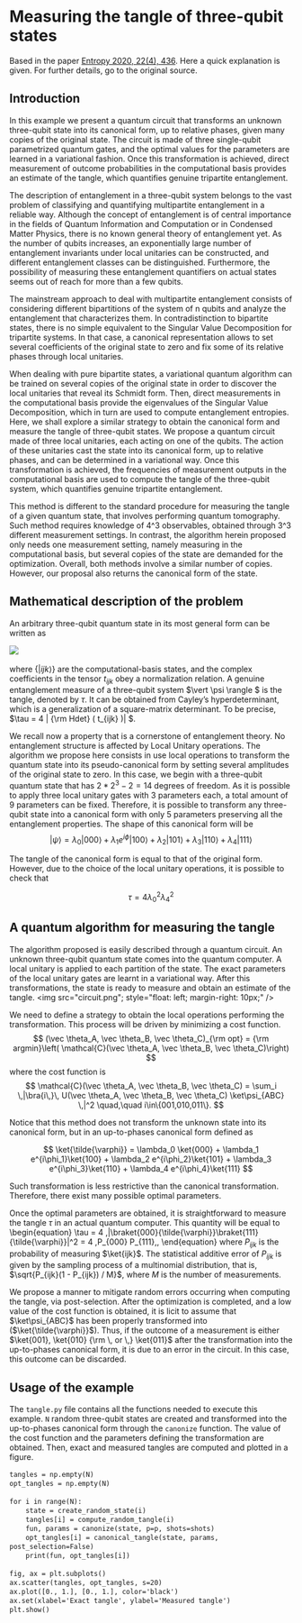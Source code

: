 # Measuring the tangle of three-qubit states
Based in the paper [Entropy 2020, 22(4), 436](http://dx.doi.org/10.3390/e22040436). Here a quick explanation is given.
For further details, go to the original source.

## Introduction

In this example we present a quantum circuit that transforms an unknown three-qubit state into its
canonical form, up to relative phases, given many copies of the original state. The circuit is made
of three single-qubit parametrized quantum gates, and the optimal values for the parameters are
learned in a variational fashion. Once this transformation is achieved, direct measurement of outcome
probabilities in the computational basis provides an estimate of the tangle, which quantifies genuine
tripartite entanglement. 

The description of entanglement in a three-qubit system belongs to the vast problem
of classifying and quantifying multipartite entanglement in a reliable way. Although the concept of
entanglement is of central importance in the fields of Quantum Information and Computation or
in Condensed Matter Physics, there is no known general theory of entanglement yet. As the
number of qubits increases, an exponentially large number of entanglement invariants under
local unitaries can be constructed, and different entanglement classes can be distinguished.
Furthermore, the possibility of measuring these entanglement quantifiers on actual states seems out
of reach for more than a few qubits.

The mainstream approach to deal with multipartite entanglement consists of considering
different bipartitions of the system of n qubits and analyze the entanglement that characterizes
them. In contradistinction to bipartite states, there is no simple equivalent to the Singular Value
Decomposition for tripartite systems. In that case, a canonical representation allows to set
several coefficients of the original state to zero and fix some of its relative phases through local unitaries.

When dealing with pure bipartite states, a variational quantum algorithm can be trained
on several copies of the original state in order to discover the local unitaries that reveal its Schmidt
form. Then, direct measurements in the computational basis provide the eigenvalues of the Singular
Value Decomposition, which in turn are used to compute entanglement entropies. Here, we shall
explore a similar strategy to obtain the canonical form and measure the tangle of three-qubit states.
We propose a quantum circuit made of three local unitaries, each acting on one of the qubits. The action
of these unitaries cast the state into its canonical form, up to relative phases, and can be determined in
a variational way. Once this transformation is achieved, the frequencies of measurement outputs in
the computational basis are used to compute the tangle of the three-qubit system, which quantifies
genuine tripartite entanglement.

This method is different to the standard procedure for measuring the tangle of a given quantum state, that involves 
performing quantum tomography. Such method requires knowledge of 4^3 observables, obtained through
3^3 different measurement settings. In contrast, the algorithm herein proposed only needs one
measurement setting, namely measuring in the computational basis, but several copies of the state
are demanded for the optimization. Overall, both methods involve a similar number of copies.
However, our proposal also returns the canonical form of the state.

## Mathematical description of the problem

An arbitrary three-qubit quantum state in its most general form can be written as 

<img src="https://render.githubusercontent.com/render/math?math=
\vert \psi \rangle = \sum_{i,j,k = 0}^{1} t_{ijk}\vert ijk \rangle,">

where $\{| ijk \rangle \}$ are the computational-basis states, and the complex coefficients in the tensor $t_{ijk}$ obey
a normalization relation. A genuine entanglement measure of a three-qubit system $\vert \psi \rangle $ is the
tangle, denoted by $\tau$. It can be obtained from Cayley’s hyperdeterminant, which is a generalization
of a square-matrix determinant. To be precise, $\tau  = 4 | {\rm Hdet} ( t_{ijk} )| $. 

We recall now a property that is a cornerstone of entanglement theory. No entanglement structure is affected 
by Local Unitary operations. The algorithm we propose here consists in use local operations to transform the 
quantum state into its pseudo-canonical form by setting several amplitudes of the original state to zero. In this case, 
we begin with a three-qubit quantum state that has $2 * 2^3 - 2 = 14$ degrees of freedom. As it is possible to apply
three local unitary gates with 3 parameters each, a total amount of $9$ parameters can be fixed. Therefore, it is 
possible to transform any three-qubit state into a canonical form with only $5$ parameters preserving all
the entanglement properties. The shape of this canonical form will be 
$$
\vert \psi \rangle = \lambda_0 \vert 000 \rangle + \lambda_1 e^{i\phi} \vert 100 \rangle + \lambda_2 \vert 101 \rangle + \lambda_3 \vert 110 \rangle + \lambda_4 \vert 111 \rangle
$$

The tangle of the canonical form is equal to that of the original form. However, due to the choice of the local
unitary operations, it is possible to check that

$$
\tau = 4 \lambda_0^2 \lambda_4^2
$$

## A quantum algorithm for measuring the tangle

The algorithm proposed is easily described through a quantum circuit. An unknown three-qubit quantum state comes into
the quantum computer. A local unitary is applied to each partition of the state. The exact parameters of the 
local unitary gates are learnt in a variational way. After this transformations, the state is ready to
measure and obtain an estimate of the tangle. 
<img src="circuit.png"; style="float: left; margin-right: 10px;" />

We need to define a strategy to obtain the local operations performing the transformation. This process will be driven 
by minimizing a cost function. 
$$
(\vec \theta_A, \vec \theta_B, \vec \theta_C)_{\rm opt} = {\rm argmin}\left( \mathcal{C}(\vec \theta_A, \vec \theta_B, \vec \theta_C)\right)
$$
where the cost function is
$$
\mathcal{C}(\vec \theta_A, \vec \theta_B, \vec \theta_C) =  \sum_i \,|\bra{i\,}\, U(\vec \theta_A, \vec \theta_B, \vec \theta_C) \ket\psi_{ABC} \,|^2 \quad,\quad i\in\{001,010,011\}.
$$

Notice that this method does not transform the unknown state into its canonical form, but in an up-to-phases
canonical form defined as 

$$
\ket{\tilde{\varphi}} = \lambda_0 \ket{000} +  \lambda_1 e^{i\phi_1}\ket{100} +  \lambda_2 e^{i\phi_2}\ket{101} + \lambda_3 e^{i\phi_3}\ket{110} + \lambda_4 e^{i\phi_4}\ket{111}
$$

Such transformation is less restrictive than the canonical transformation. Therefore, there exist many possible optimal parameters.

Once the optimal parameters are obtained, it is straightforward to measure the tangle $\tau$ in an actual quantum computer. This quantity will be equal to 
\begin{equation}
\tau = 4 \,|\braket{000}{\tilde{\varphi}}\braket{111}{\tilde{\varphi}}|^2 = 4 \,P_{000} P_{111}\,,
\end{equation}
where $P_{ijk}$ is the probability of measuring $\ket{ijk}$. The statistical additive error of $P_{ijk}$ is given by 
the sampling process of a multinomial distribution, that is, $\sqrt{P_{ijk}(1 - P_{ijk}) / M}$, where $M$ is the number 
of measurements.

We propose a manner to mitigate random errors occurring when computing the tangle, via post-selection. After the 
optimization is completed, and a low value of the cost function is obtained, it is licit to assume that $\ket\psi_{ABC}$ 
has been properly transformed into \($\ket{\tilde{\varphi}}$\). Thus, if the outcome of a measurement is either 
$\ket{001}, \ket{010} {\rm \, or \,} \ket{011}$ after the transformation into the up-to-phases canonical form, 
it is due to an error in the circuit. In this case, this outcome can be discarded.

## Usage of the example

The `tangle.py` file contains all the functions needed to execute this example. `N` random three-qubit states are
created and transformed into the up-to-phases canonical form through the `canonize` function. The value of the cost function
and the parameters defining the transformation are obtained. Then, exact and measured tangles are computed and plotted in 
a figure. 

```
tangles = np.empty(N)
opt_tangles = np.empty(N)

for i in range(N):
    state = create_random_state(i)
    tangles[i] = compute_random_tangle(i)
    fun, params = canonize(state, p=p, shots=shots)
    opt_tangles[i] = canonical_tangle(state, params, post_selection=False)
    print(fun, opt_tangles[i])

fig, ax = plt.subplots()
ax.scatter(tangles, opt_tangles, s=20)
ax.plot([0., 1.], [0., 1.], color='black')
ax.set(xlabel='Exact tangle', ylabel='Measured tangle')
plt.show()
```
